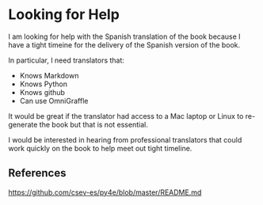 Looking for Help
================

I am looking for help with the Spanish translation of the book
because I have a tight timeine for the delivery of the Spanish
version of the book.

In particular, I need translators that:

* Knows Markdown
* Knows Python
* Knows github
* Can use OmniGraffle

It would be great if the translator had access to a Mac laptop
or Linux to re-generate the book but that is not essential.

I would be interested in hearing from professional translators
that could work quickly on the book to help meet out tight timeline.

References
----------

https://github.com/csev-es/py4e/blob/master/README.md



